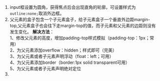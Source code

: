 1. input框设置为圆角，获得焦点后会出现直角的轮廓，可设置样式为`outline:none;`取消外边框。
2. 父元素的盒子包含一个子元素盒子，给子元素盒子一个垂直外边距margin-top,父元素盒子也会往下走margin-top的值，而子元素和父元素的边距则没有发生变化。
**解决方法**：  
1、修改父元素的高度，增加padding-top样式模拟（padding-top：1px；常用）  
2、为父元素添加overflow：hidden；样式即可（完美）  
3、为父元素或者子元素声明浮动（float：left；可用）  
4、为父元素添加border（border:1px solid transparent可用）  
5、为父元素或者子元素声明绝对定位
3. 